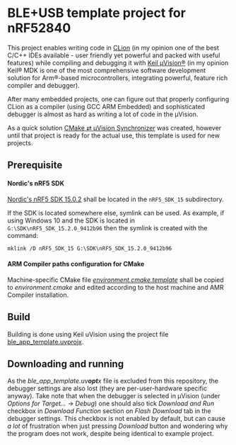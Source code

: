 # BLE+USB template project for nRF52840

This project enables writing code in [CLion](https://www.jetbrains.com/clion/) (in my opinion one of the best C/C++ IDEs available - user friendly yet powerful and packed with useful features) while compiling and debugging it with [Keil µVision®](http://www2.keil.com/mdk5/uvision/) (in my opinion Keil® MDK  is one of the most comprehensive software development solution for Arm®-based microcontrollers, integrating powerful, feature rich compiler and debugger).

After many embedded projects, one can figure out that properly configuring CLion as a compiler (using GCC ARM Embedded) and sophisticated debugger is almost as hard as writing a lot of code in the µVision.

As a quick solution [CMake ⇄ µVision Synchronizer](https://github.com/bojanpotocnik/cmake-uvision-syncer) was created, however until that project is ready for the actual use, this template is used for new projects.


## Prerequisite

#### Nordic's nRF5 SDK
[Nordic's nRF5 SDK 15.0.2](http://developer.nordicsemi.com/nRF5_SDK/nRF5_SDK_v15.x.x/) shall be located in the `nRF5_SDK_15` subdirectory.

If the SDK is located somewhere else, symlink can be used.
As example, if using Windows 10 and the SDK is located in `G:\SDK\nRF5_SDK_15.2.0_9412b96` then the symlink is created with the command:

`mklink /D nRF5_SDK_15 G:\SDK\nRF5_SDK_15.2.0_9412b96`

#### ARM Compiler paths configuration for CMake
Machine-specific CMake file _[environment.cmake.template](environment.cmake.template)_ shall be copied to _environment.cmake_ and edited according to the host machine and AMR Compiler installation.


## Build

Building is done using Keil uVision using the project file [ble_app_template.uvprojx](ble_app_template.uvprojx).


## Downloading and running

As the _ble_app_template.uv**opt**x_ file is excluded from this repository, the debugger settings are also lost
 (they are per-user-hardware specific anyway).
Take note that when the debugger is selected in µVision (under _Options for Target..._ → _Debug_) one should also
 tick _Download and Run_ checkbox in _Download Function_ section on _Flash Download_ tab in the debugger settings.
 This checkbox is not enabled by default, but can cause _a lot_ of frustration when just pressing _Download_ button and wondering why the program does not work, despite being identical to example project.
